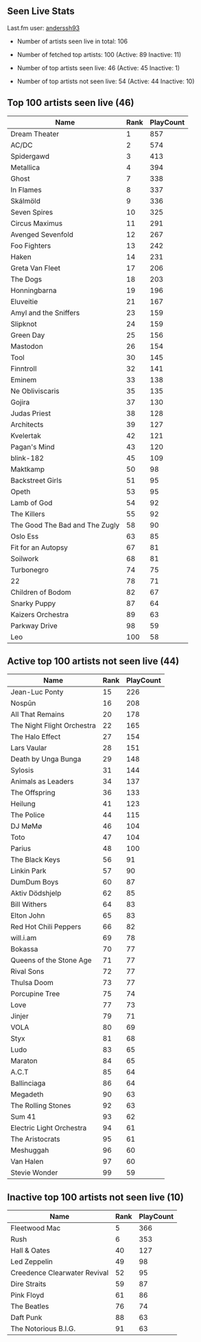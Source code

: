 ## Seen Live Stats

Last.fm user: [anderssh93](https://www.last.fm/user/anderssh93)

- Number of artists seen live in total: 106

- Number of fetched top artists: 100 (Active: 89 Inactive: 11)

- Number of top artists seen live: 46 (Active: 45 Inactive: 1)

- Number of top artists not seen live: 54 (Active: 44 Inactive: 10)

## Top 100 artists seen live (46)

Name                           | Rank | PlayCount
------------------------------ | ---- | ---------
Dream Theater                  | 1    | 857      
AC/DC                          | 2    | 574      
Spidergawd                     | 3    | 413      
Metallica                      | 4    | 394      
Ghost                          | 7    | 338      
In Flames                      | 8    | 337      
Skálmöld                       | 9    | 336      
Seven Spires                   | 10   | 325      
Circus Maximus                 | 11   | 291      
Avenged Sevenfold              | 12   | 267      
Foo Fighters                   | 13   | 242      
Haken                          | 14   | 231      
Greta Van Fleet                | 17   | 206      
The Dogs                       | 18   | 203      
Honningbarna                   | 19   | 196      
Eluveitie                      | 21   | 167      
Amyl and the Sniffers          | 23   | 159      
Slipknot                       | 24   | 159      
Green Day                      | 25   | 156      
Mastodon                       | 26   | 154      
Tool                           | 30   | 145      
Finntroll                      | 32   | 141      
Eminem                         | 33   | 138      
Ne Obliviscaris                | 35   | 135      
Gojira                         | 37   | 130      
Judas Priest                   | 38   | 128      
Architects                     | 39   | 127      
Kvelertak                      | 42   | 121      
Pagan's Mind                   | 43   | 120      
blink-182                      | 45   | 109      
Maktkamp                       | 50   | 98       
Backstreet Girls               | 51   | 95       
Opeth                          | 53   | 95       
Lamb of God                    | 54   | 92       
The Killers                    | 55   | 92       
The Good The Bad and The Zugly | 58   | 90       
Oslo Ess                       | 63   | 85       
Fit for an Autopsy             | 67   | 81       
Soilwork                       | 68   | 81       
Turbonegro                     | 74   | 75       
22                             | 78   | 71       
Children of Bodom              | 82   | 67       
Snarky Puppy                   | 87   | 64       
Kaizers Orchestra              | 89   | 63       
Parkway Drive                  | 98   | 59       
Leo                            | 100  | 58       

## Active top 100 artists not seen live (44)

Name                       | Rank | PlayCount
-------------------------- | ---- | ---------
Jean-Luc Ponty             | 15   | 226      
Nospūn                     | 16   | 208      
All That Remains           | 20   | 178      
The Night Flight Orchestra | 22   | 165      
The Halo Effect            | 27   | 154      
Lars Vaular                | 28   | 151      
Death by Unga Bunga        | 29   | 148      
Sylosis                    | 31   | 144      
Animals as Leaders         | 34   | 137      
The Offspring              | 36   | 133      
Heilung                    | 41   | 123      
The Police                 | 44   | 115      
DJ MøMø                    | 46   | 104      
Toto                       | 47   | 104      
Parius                     | 48   | 100      
The Black Keys             | 56   | 91       
Linkin Park                | 57   | 90       
DumDum Boys                | 60   | 87       
Aktiv Dödshjelp            | 62   | 85       
Bill Withers               | 64   | 83       
Elton John                 | 65   | 83       
Red Hot Chili Peppers      | 66   | 82       
will.i.am                  | 69   | 78       
Bokassa                    | 70   | 77       
Queens of the Stone Age    | 71   | 77       
Rival Sons                 | 72   | 77       
Thulsa Doom                | 73   | 77       
Porcupine Tree             | 75   | 74       
Love                       | 77   | 73       
Jinjer                     | 79   | 71       
VOLA                       | 80   | 69       
Styx                       | 81   | 68       
Ludo                       | 83   | 65       
Maraton                    | 84   | 65       
A.C.T                      | 85   | 64       
Ballinciaga                | 86   | 64       
Megadeth                   | 90   | 63       
The Rolling Stones         | 92   | 63       
Sum 41                     | 93   | 62       
Electric Light Orchestra   | 94   | 61       
The Aristocrats            | 95   | 61       
Meshuggah                  | 96   | 60       
Van Halen                  | 97   | 60       
Stevie Wonder              | 99   | 59       

## Inactive top 100 artists not seen live (10)

Name                         | Rank | PlayCount
---------------------------- | ---- | ---------
Fleetwood Mac                | 5    | 366      
Rush                         | 6    | 353      
Hall & Oates                 | 40   | 127      
Led Zeppelin                 | 49   | 98       
Creedence Clearwater Revival | 52   | 95       
Dire Straits                 | 59   | 87       
Pink Floyd                   | 61   | 86       
The Beatles                  | 76   | 74       
Daft Punk                    | 88   | 63       
The Notorious B.I.G.         | 91   | 63       

